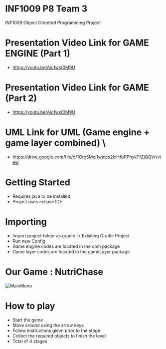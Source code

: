 # INF1009 P8 Team 3

INF1009 Object Oriented Programming Project

# Presentation Video Link for GAME ENGINE (Part 1)

* https://youtu.be/Aic1wsClM9U

# Presentation Video Link for GAME (Part 2)

* https://youtu.be/Aic1wsClM9U

# UML Link for UML (Game engine + game layer combined) \

* https://drive.google.com/file/d/1Orx5Mei1wjccs2IxHfbPPhykTfZjQQVr/view

# Getting Started

* Requires java to be installed
* Project uses eclipse IDE

# Importing

* Import project folder as gradle -> Exisiting Gradle Project
* Run new Config
* Game engine codes are located in the com package
* Game layer codes are located in the gameLayer package

# Our Game : NutriChase

![MainMenu](https://github.com/yugosaito4/INF1009/assets/71302213/6bf39256-e4ed-46c3-8fbe-71d6763a08ab)

# How to play

* Start the game
* Move around using the arrow keys
* Follow instructions gievn prior to the stage
* Collect the required objects to finish the level
* Total of 4 stages


